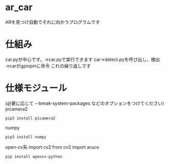 # ar_car
ARを見つけ自動でそれに向かうプログラムです
# 仕組み
car.pyが中心です。→car.pyで実行できます
car→detect.pyを呼び出し、検出→carがgpiopinに命令
これの繰り返しです
# 仕様モジュール
(必要に応じて --break-system-packages などのオプションをつけてください)
picamera2
```
pip3 install picamera2
```
numpy
```
pip3 install numpy
```
open-cv系
import cv2
from cv2 import aruco
```
pip install opencv-python
```
